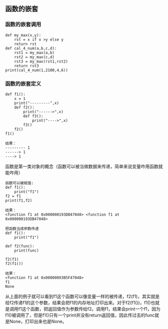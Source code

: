 ## 函数的嵌套

### 函数的嵌套调用

```
def my_max(x,y):
    rst = x if x >y else y
    return rst
def cal_4_num(a,b,c,d):
    rst1 = my_max(a,b)
    rst2 = my_max(c,d)
    rst3 = my_max(rst1,rst2)
    return rst3
print(cal_4_num(1,2100,4,6))
```

### 函数的嵌套定义

```
def f1():
    x = 1
    print("---------",x)
    def f2():
        print("------>",x)
        def f3():
            print("---->",x)
        f3()
    f2()
f1()

结果：
--------- 1
------> 1
----> 1
```

函数是第一类对象的概念（函数可以被当做数据来传递，简单来说变量咋用函数就能咋用）

```
函数可以被赋值:
def f1():
    print("f1")
f2 = f1
print(f1,f2)

结果：
<function f1 at 0x000000193DB47048> <function f1 at 0x000000193DB47048>

把函数当成参数传递
def f1():
    print("f1")

def f2(func):
    print(func)

f2(f1)
f2(f1())

结果：
<function f1 at 0x00000093B5F47048>
f1
None
```

从上面的例子就可以看到f1这个函数可以像变量一样的被传递，f2(f1)，其实就是给f2传递f1的这个参数，结果会把f1的内存地址打印出来。对于f2(f1())，f1()也就是调用f1这个函数，把返回值作为参数传给f2。调用f1，结果会print一个f1，因为f1()被调用了，但是f1()只有一个print并没有return返回值，因此传过去的func就是None，打印出来也是None。